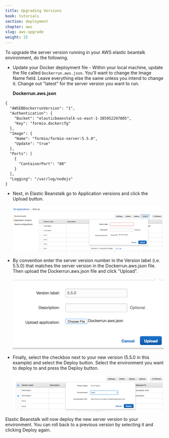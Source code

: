 ```yaml
---
title: Upgrading Versions
book: tutorials
section: deployment
chapter: aws
slug: aws-upgrade
weight: 15
---
```

To upgrade the server version running in your AWS elastic beantalk environment, do the following.
 - Update your Docker deployment file - Within your local machine, update the file called ```Dockerrun.aws.json```. You'll want to change the Image Name field. Leave everything else the same unless you intend to change it. Change out "latest" for the server version you want to run.

    **Dockerrun.aws.json**

```
{
  "AWSEBDockerrunVersion": "1",
  "Authentication": {
    "Bucket": "elasticbeanstalk-us-east-1-385952297805",
    "Key": "formio.dockercfg"
  },
  "Image": {
    "Name": "formio/formio-server:5.5.0",
    "Update": "true"
  },
  "Ports": [
    {
      "ContainerPort": "80"
    }
  ],
  "Logging": "/var/log/nodejs"
}
```

  - Next, in Elastic Beanstalk go to Application versions and click the Upload button.

    <img src="/assets/img/developer/deployments/aws/uploadversion.png" style="width:600px" />

  - By convention enter the server version number in the Version label (i.e. 5.5.0) that matches the server version in the Dockerrun.aws.json file. Then upload the Dockerrun.aws.json file and click "Upload".

    <img src="/assets/img/developer/deployments/aws/uploadconfig.png" style="width:600px" />

  - Finally, select the checkbox next to your new version (5.5.0 in this example) and select the Deploy button. Select the environment you want to deploy to and press the Deploy button.

    <img src="/assets/img/developer/deployments/aws/upgradedeploy.png" style="width:600px" />

Elastic Beanstalk will now deploy the new server version to your environment. You can roll back to a previous version by selecting it and clicking Deploy again.